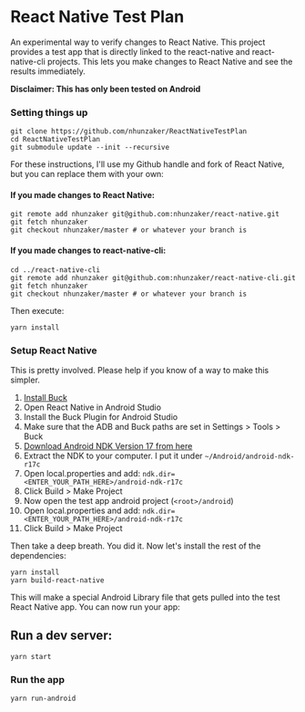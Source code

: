 # React Native Test Plan

An experimental way to verify changes to React Native. This project provides a test app that is directly linked to the react-native and react-native-cli projects. This lets you make changes to React Native and see the results immediately.

**Disclaimer: This has only been tested on Android**

### Setting things up

```
git clone https://github.com/nhunzaker/ReactNativeTestPlan
cd ReactNativeTestPlan
git submodule update --init --recursive
```

For these instructions, I'll use my Github handle and fork of React Native, but
you can replace them with your own:

#### If you made changes to React Native:

```
git remote add nhunzaker git@github.com:nhunzaker/react-native.git
git fetch nhunzaker
git checkout nhunzaker/master # or whatever your branch is
```

#### If you made changes to react-native-cli:

```
cd ../react-native-cli
git remote add nhunzaker git@github.com:nhunzaker/react-native-cli.git
git fetch nhunzaker
git checkout nhunzaker/master # or whatever your branch is
```

Then execute:

```
yarn install
```

### Setup React Native

This is pretty involved. Please help if you know of a way to make this simpler.

1. [Install Buck](https://buckbuild.com/setup/getting_started.html)
2. Open React Native in Android Studio
3. Install the Buck Plugin for Android Studio
4. Make sure that the ADB and Buck paths are set in Settings > Tools > Buck
5. [Download Android NDK Version 17 from here](https://developer.android.com/ndk/downloads/older_releases.html)
6. Extract the NDK to your computer. I put it under `~/Android/android-ndk-r17c`
7. Open local.properties and add: `ndk.dir=<ENTER_YOUR_PATH_HERE>/android-ndk-r17c`
8. Click Build > Make Project
9. Now open the test app android project (`<root>/android`)
10. Open local.properties and add: `ndk.dir=<ENTER_YOUR_PATH_HERE>/android-ndk-r17c`
11. Click Build > Make Project

Then take a deep breath. You did it. Now let's install the rest of the dependencies:

```
yarn install
yarn build-react-native
```

This will make a special Android Library file that gets pulled into the test
React Native app. You can now run your app:

## Run a dev server:

```
yarn start
```

### Run the app

```
yarn run-android
```

